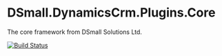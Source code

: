 # DSmall.DynamicsCrm.Plugins.Core
The core framework from DSmall Solutions Ltd.

[![Build Status](https://magnum.travis-ci.com/Davesmall28/DSmall.DynamicsCrm.Plugins.Core.svg?token=syrh3amDgq9dtpK7qH4B&branch=master)](https://magnum.travis-ci.com/Davesmall28/DSmall.DynamicsCrm.Plugins.Core)